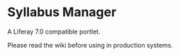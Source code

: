 # Syllabus Manager

A Liferay 7.0 compatible portlet.

Please read the wiki before using in production systems.
